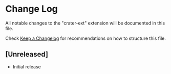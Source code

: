 # Change Log

All notable changes to the "crater-ext" extension will be documented in this file.

Check [Keep a Changelog](http://keepachangelog.com/) for recommendations on how to structure this file.

## [Unreleased]

- Initial release
